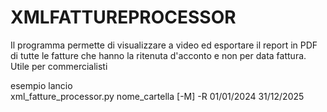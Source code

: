 # XMLFATTUREPROCESSOR
Il programma permette di visualizzare a video ed esportare il report in PDF di tutte le fatture che hanno la ritenuta d'acconto e non per data fattura. Utile per commercialisti

esempio lancio  
xml_fatture_processor.py nome_cartella [-M] -R 01/01/2024 31/12/2025
